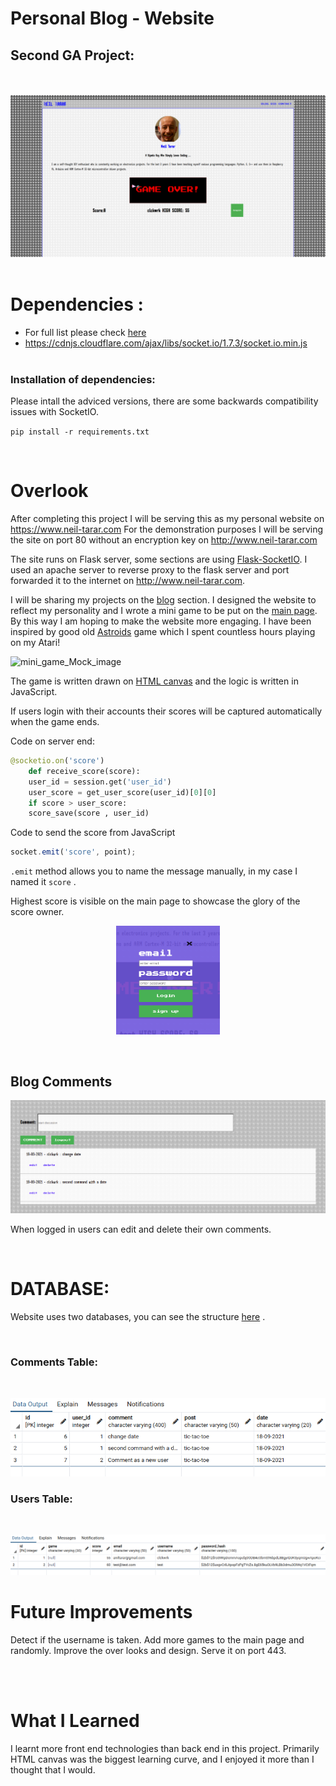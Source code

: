 # Personal Blog - Website
## Second GA Project:
<br><br/>
![mock_image](./static/images/mock_images/my_blog/my_blog_main_mock.png)
<br><br/>
# Dependencies :

- For full list please check [here](./requirements.txt)
- https://cdnjs.cloudflare.com/ajax/libs/socket.io/1.7.3/socket.io.min.js
<br> <br/>

### Installation of dependencies:

Please intall the adviced versions, there are some backwards compatibility issues with SocketIO.
<br>

```pip install -r requirements.txt```

<br>

# Overlook


After completing this project I will be serving this as my personal website on https://www.neil-tarar.com
For the demonstration purposes I will be serving the site on port 80 without an encryption key on http://www.neil-tarar.com

The site runs on Flask server, some sections are using [Flask-SocketIO](https://flask-socketio.readthedocs.io/en/latest/). I used an apache server to reverse proxy to the flask server and port forwarded it to the internet on http://www.neil-tarar.com. 

I will be sharing my projects on the [blog](http://www.neil-tarar.com/blog) section. I designed the website to reflect my personality and I wrote a mini game to be put on the [main page](http://www.neil-tarar.com/). By this way I am hoping to make the website more engaging. I have been inspired by good old [Astroids](https://en.wikipedia.org/wiki/Asteroids_(video_game)) game which I spent countless hours playing on my Atari!  

![mini_game_Mock_image](./static/images/mock_images/my_blog/space_shooter_mock.png) 

The game is written drawn on [HTML canvas](https://developer.mozilla.org/en-US/docs/Web/API/Canvas_API) and the logic is written in JavaScript.

If users login with their accounts their scores will be captured automatically when the game ends. 

Code on server end:
```python
@socketio.on('score')
    def receive_score(score):
    user_id = session.get('user_id')
    user_score = get_user_score(user_id)[0][0]
    if score > user_score:
    score_save(score , user_id)
```
Code to send the score from JavaScript
```javascript
socket.emit('score', point);
```
`.emit` method allows you to name the message manually, in my case I named it `score` .

Highest score is visible on the main page to showcase the glory of the score owner. 

<p align="center" width="100%">
    <img width="33%" src="./static/images/mock_images/my_blog/login_mock.png?style=centerme">
</p>

<br>

## Blog Comments

![blog_comment_mock](./static/images/mock_images/my_blog/blog_comment_mock.png)

When logged in users can edit and delete their own comments.  

<br>

# DATABASE:

Website uses two databases, you can see the structure [here](./database.sql) .

<br>

### Comments Table:

<br>

![comments_sql_mock](./static/images/mock_images/my_blog/comments_sql_mock.png)

### Users Table:

<br>

![comments_sql_mock](./static/images/mock_images/my_blog/users_sql_mock.png)

# Future Improvements

Detect if the username is taken. Add more games to the main page and randomly. Improve the over looks and design. Serve it on port 443.  

<br><br/>
# What I Learned
I learnt more front end technologies than back end in this project. Primarily HTML canvas was the biggest learning curve, and I enjoyed it more than I thought that I would. 
